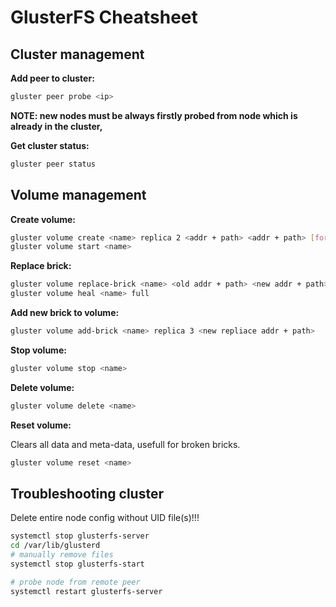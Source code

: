# GlusterFS Cheatsheet

## Cluster management

**Add peer to cluster:**

```bash
gluster peer probe <ip>
```

**NOTE: new nodes must be always firstly probed from node which is already in the cluster,**

**Get cluster status:**

```bash
gluster peer status
```

## Volume management

**Create volume:**

```bash
gluster volume create <name> replica 2 <addr + path> <addr + path> [force]
gluster volume start <name>
```

**Replace brick:**

```bash
gluster volume replace-brick <name> <old addr + path> <new addr + path> commit force
gluster volume heal <name> full
```

**Add new brick to volume:**

```bash
gluster volume add-brick <name> replica 3 <new repliace addr + path>
```

**Stop volume:**

```bash
gluster volume stop <name>
```

**Delete volume:**

```bash
gluster volume delete <name>
```

**Reset volume:**

Clears all data and meta-data, usefull for broken bricks.

```bash
gluster volume reset <name>
```

## Troubleshooting cluster

Delete entire node config without UID file(s)!!!

```bash
systemctl stop glusterfs-server
cd /var/lib/glusterd
# manually remove files
systemctl stop glusterfs-start

# probe node from remote peer
systemctl restart glusterfs-server
```